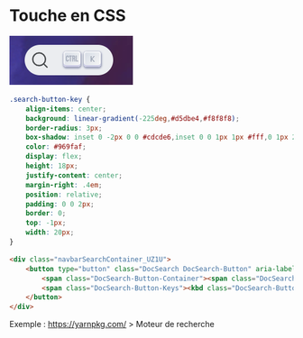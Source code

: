 # Touche en CSS

![alt text](../../images/developpement/css/css_touche.png)

```css
.search-button-key {
    align-items: center;
    background: linear-gradient(-225deg,#d5dbe4,#f8f8f8);
    border-radius: 3px;
    box-shadow: inset 0 -2px 0 0 #cdcde6,inset 0 0 1px 1px #fff,0 1px 2px 1px rgba(30,35,90,0.4);
    color: #969faf;
    display: flex;
    height: 18px;
    justify-content: center;
    margin-right: .4em;
    position: relative;
    padding: 0 0 2px;
    border: 0;
    top: -1px;
    width: 20px;
}
```

```html
<div class="navbarSearchContainer_UZ1U">
    <button type="button" class="DocSearch DocSearch-Button" aria-label="Search">
        <span class="DocSearch-Button-Container"><span class="DocSearch-Button-Placeholder">Search</span></span>
        <span class="DocSearch-Button-Keys"><kbd class="DocSearch-Button-Key"></kbd><kbd class="DocSearch-Button-Key">K</kbd></span>
    </button>
</div>
```

Exemple : https://yarnpkg.com/ > Moteur de recherche